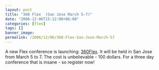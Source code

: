```yaml
---
layout: post
title: "360 Flex  (San Jose March 5-7)"
date: "2006-12-06T15:12:00+06:00"
categories: [flex]
tags: []
banner_image: 
permalink: /2006/12/06/360-Flex-San-Jose-March-57
---
```


A new Flex conference is launching: <a href="http://www.360flex.com/">360Flex</a>. It will be held in San Jose from March 5 to 7. The cost is unbelievable - 100 dollars. For a three day conference that is insane - so register now!
